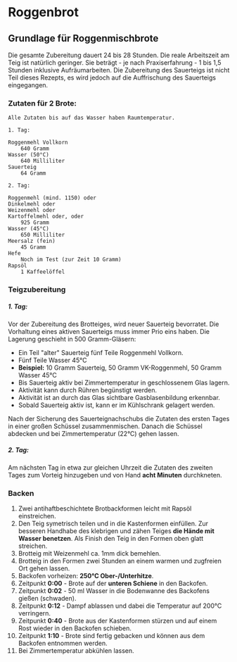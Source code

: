 # Roggenbrot

## Grundlage für Roggenmischbrote

Die gesamte Zubereitung dauert 24 bis 28 Stunden.
Die reale Arbeitszeit am Teig ist natürlich geringer.
Sie beträgt - je nach Praxiserfahrung - 1 bis 1,5 Stunden inklusive Aufräumarbeiten.
Die Zubereitung des Sauerteigs ist nicht Teil dieses Rezepts, es wird jedoch auf die Auffrischung des Sauerteigs eingegangen.

### Zutaten für 2 Brote:

    Alle Zutaten bis auf das Wasser haben Raumtemperatur.

    1. Tag:
    
    Roggenmehl Vollkorn
        640 Gramm
    Wasser (50°C)
        640 Milliliter
    Sauerteig
        64 Gramm

    2. Tag:

    Roggenmehl (mind. 1150) oder
    Dinkelmehl oder
    Weizenmehl oder
    Kartoffelmehl oder, oder
        925 Gramm
    Wasser (45°C)
        650 Milliliter
    Meersalz (fein)
        45 Gramm
    Hefe
        Noch im Test (zur Zeit 10 Gramm)
    Rapsöl
        1 Kaffeelöffel

### Teigzubereitung

##### 1. Tag:

Vor der Zubereitung des Brotteiges, wird neuer Sauerteig bevorratet. Die Vorhaltung eines aktiven Sauerteigs muss immer Prio eins haben. Die Lagerung geschieht in 500 Gramm-Gläsern:

* Ein Teil "alter" Sauerteig fünf Teile Roggenmehl Vollkorn.
* Fünf Teile Wasser 45°C
* **Beispiel:** 10 Gramm Sauerteig, 50 Gramm VK-Roggenmehl, 50 Gramm Wasser 45°C
* Bis Sauerteig aktiv bei Zimmertemperatur in geschlossenem Glas lagern.
* Aktivität kann durch Rühren begünstigt werden.
* Aktivität ist an durch das Glas sichtbare Gasblasenbildung erkennbar.
* Sobald Sauerteig aktiv ist, kann er im Kühlschrank gelagert werden.

Nach der Sicherung des Sauerteignachschubs die Zutaten des ersten Tages in einer großen Schüssel zusammenmischen. Danach die Schüssel abdecken und bei Zimmertemperatur (22°C) gehen lassen.

##### 2. Tag:

Am nächsten Tag in etwa zur gleichen Uhrzeit die Zutaten des zweiten Tages zum Vorteig hinzugeben und von Hand **acht Minuten** durchkneten.

### Backen

1. Zwei antihaftbeschichtete Brotbackformen leicht mit Rapsöl einstreichen.
1. Den Teig symetrisch teilen und in die Kastenformen einfüllen. Zur besseren Handhabe des klebrigen und zähen Teiges **die Hände mit Wasser benetzen**. Als Finish den Teig in den Formen oben glatt streichen.
1. Brotteig mit Weizenmehl ca. 1mm dick bemehlen.
1. Brotteig in den Formen zwei Stunden an einem warmen und zugfreien Ort gehen lassen.
1. Backofen vorheizen: **250°C Ober-/Unterhitze**.
1. Zeitpunkt **0:00** - Brote auf der **unteren Schiene** in den Backofen.
1. Zeitpunkt **0:02** - 50 ml Wasser in die Bodenwanne des Backofens gießen (schwaden).
1. Zeitpunkt **0:12** - Dampf ablassen und dabei die Temperatur auf 200°C verringern.
1. Zeitpunkt **0:40** - Brote aus der Kastenformen stürzen und auf einem Rost wieder in den Backofen schieben.
1. Zeitpunkt **1:10** - Brote sind fertig gebacken und können aus dem Backofen entnommen werden.
1. Bei Zimmertemperatur abkühlen lassen.
